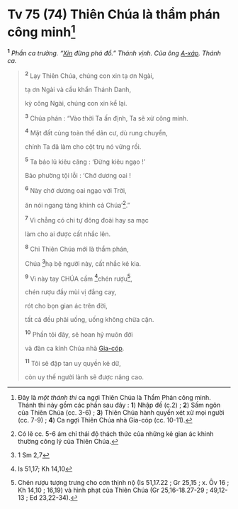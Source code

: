 # Tv 75 (74) Thiên Chúa là thẩm phán công minh[^1-baea0665-d53e-4595-a95e-cc37412f6927]

<sup><b>1</b></sup> _Phần ca trưởng. “[Xin]() đừng phá đổ.” Thánh vịnh. Của ông [A-xáp](). Thánh ca._

> <sup><b>2</b></sup> Lạy Thiên Chúa, chúng con xin tạ ơn Ngài,
>
> tạ ơn Ngài và cầu khẩn Thánh Danh,
>
> kỳ công Ngài, chúng con xin kể lại.
>
> <sup><b>3</b></sup> Chúa phán : “Vào thời Ta ấn định, Ta sẽ xử công minh.
>
> <sup><b>4</b></sup> Mặt đất cùng toàn thể dân cư, dù rung chuyển,
>
> chính Ta đã làm cho cột trụ nó vững rồi.
>
> <sup><b>5</b></sup> Ta bảo lũ kiêu căng : ‘Đừng kiêu ngạo !’
>
> Bảo phường tội lỗi : ‘Chớ dương oai !
>
> <sup><b>6</b></sup> Này chớ dương oai ngạo với Trời,
>
> ăn nói ngang tàng khinh cả Chúa’[^2-baea0665-d53e-4595-a95e-cc37412f6927].”
>
> <sup><b>7</b></sup> Vì chẳng có chi tự đông đoài hay sa mạc
>
> làm cho ai được cất nhắc lên.
>
> <sup><b>8</b></sup> Chỉ Thiên Chúa mới là thẩm phán,
>
> Chúa [^1@-baea0665-d53e-4595-a95e-cc37412f6927]hạ bệ người này, cất nhắc kẻ kia.
>
> <sup><b>9</b></sup> Vì này tay CHÚA cầm [^2@-baea0665-d53e-4595-a95e-cc37412f6927]chén rượu[^3-baea0665-d53e-4595-a95e-cc37412f6927],
>
> chén rượu đầy mùi vị đắng cay,
>
> rót cho bọn gian ác trên đời,
>
> tất cả đều phải uống, uống không chừa cặn.
>
> <sup><b>10</b></sup> Phần tôi đây, sẽ hoan hỷ muôn đời
>
> và đàn ca kính Chúa nhà [Gia-cóp]().
>
> <sup><b>11</b></sup> Tôi sẽ đập tan uy quyền kẻ dữ,
>
> còn uy thế người lành sẽ được nâng cao.

[^1-baea0665-d53e-4595-a95e-cc37412f6927]: Đây là _một thánh thi_ ca ngợi Thiên Chúa là Thẩm Phán công minh. Thánh thi này gồm các phần sau đây : **1**) Nhập đề (c.2) ; **2**) Sấm ngôn của Thiên Chúa (cc. 3-6) ; **3**) Thiên Chúa hành quyền xét xử mọi người (cc. 7-9) ; **4**) Ca ngợi Thiên Chúa nhà Gia-cóp (cc. 10-11).

[^2-baea0665-d53e-4595-a95e-cc37412f6927]: Có lẽ cc. 5-6 ám chỉ thái độ thách thức của những kẻ gian ác khinh thường công lý của Thiên Chúa.

[^3-baea0665-d53e-4595-a95e-cc37412f6927]: Chén rượu tượng trưng cho cơn thịnh nộ (Is 51,17.22 ; Gr 25,15 ; x. Ôv 16 ; Kh 14,10 ; 16,19) và hình phạt của Thiên Chúa (Gr 25,16-18.27-29 ; 49,12-13 ; Ed 23,22-34).

[^1@-baea0665-d53e-4595-a95e-cc37412f6927]: 1 Sm 2,7

[^2@-baea0665-d53e-4595-a95e-cc37412f6927]: Is 51,17; Kh 14,10
